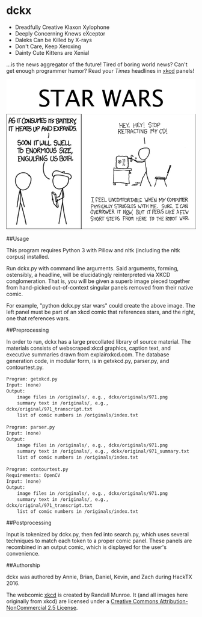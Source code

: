 # dckx

* Dreadfully Creative Klaxon Xylophone
* Deeply Concerning Knews eXceptor
* Daleks Can be Killed by X-rays
* Don't Care, Keep Xeroxing
* Dainty Cute Kittens are Xenial

...is the news aggregator of the future! Tired of boring world news? Can't
get enough programmer humor? Read your *Times* headlines in [xkcd](https://www.xkcd.com/) panels!

![comic generated by "Star Wars"](https://raw.githubusercontent.com/dteal/dckx/master/output/star_wars.png)

##Usage

This program requires Python 3 with Pillow and nltk (including the nltk
corpus) installed.

Run dckx.py with command line arguments. Said arguments, forming, ostensibly,
a headline, will be elucidatingly reinterpreted via XKCD conglomeration. That
is, you will be given a superb image pieced together from hand-picked
out-of-context singular panels removed from their native comic.

For example, "python dckx.py star wars" could create the above image. The
left panel must be part of an xkcd comic that references stars, and the right,
one that references wars.

##Preprocessing

In order to run, dckx has a large precollated library of source material.
The materials consists of webscraped xkcd graphics, caption text, and
executive summaries drawn from explainxkcd.com. The database generation code,
in modular form, is in getxkcd.py, parser.py, and contourtest.py.

	Program: getxkcd.py
	Input: (none)
	Output:
		image files in /originals/, e.g., dckx/originals/971.png
		summary text in /originals/, e.g., dckx/original/971_transcript.txt
		list of comic numbers in /originals/index.txt

	Program: parser.py
	Input: (none)
	Output:
		image files in /originals/, e.g., dckx/originals/971.png
		summary text in /originals/, e.g., dckx/original/971_summary.txt
		list of comic numbers in /originals/index.txt

	Program: contourtest.py
	Requirements: OpenCV
	Input: (none)
	Output:
		image files in /originals/, e.g., dckx/originals/971.png
		summary text in /originals/, e.g., dckx/original/971_transcript.txt
		list of comic numbers in /originals/index.txt

##Postprocessing

Input is tokenized by dckx.py, then fed into search.py, which uses
several techniques to match each token to a proper comic panel. These
panels are recombined in an output comic, which is displayed for the
user's convenience.

##Authorship

dckx was authored by Annie, Brian, Daniel, Kevin, and Zach during HackTX 2016.

The webcomic [xkcd](https://www.xkcd.com/) is created by Randall Munroe. It
(and all images here originally from xkcd) are licensed under a
[Creative Commons Attribution-NonCommercial 2.5 License](https://creativecommons.org/licenses/by-nc/2.5/).
